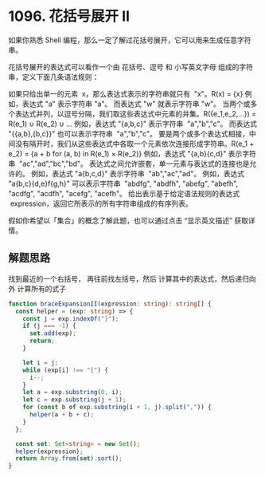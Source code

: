 # 1096. 花括号展开 II

如果你熟悉 Shell 编程，那么一定了解过花括号展开，它可以用来生成任意字符串。

花括号展开的表达式可以看作一个由 花括号、逗号 和 小写英文字母 组成的字符串，定义下面几条语法规则：

如果只给出单一的元素  x，那么表达式表示的字符串就只有  "x"。R(x) = {x}
例如，表达式 "a" 表示字符串 "a"。
而表达式 "w" 就表示字符串 "w"。
当两个或多个表达式并列，以逗号分隔，我们取这些表达式中元素的并集。R({e_1,e_2,...}) = R(e_1) ∪ R(e_2) ∪ ...
例如，表达式 "{a,b,c}" 表示字符串  "a","b","c"。
而表达式 "{{a,b},{b,c}}" 也可以表示字符串  "a","b","c"。
要是两个或多个表达式相接，中间没有隔开时，我们从这些表达式中各取一个元素依次连接形成字符串。R(e_1 + e_2) = {a + b for (a, b) in R(e_1) × R(e_2)}
例如，表达式 "{a,b}{c,d}" 表示字符串  "ac","ad","bc","bd"。
表达式之间允许嵌套，单一元素与表达式的连接也是允许的。
例如，表达式 "a{b,c,d}" 表示字符串  "ab","ac","ad"​​​​​​。
例如，表达式 "a{b,c}{d,e}f{g,h}" 可以表示字符串  "abdfg", "abdfh", "abefg", "abefh", "acdfg", "acdfh", "acefg", "acefh"。
给出表示基于给定语法规则的表达式  expression，返回它所表示的所有字符串组成的有序列表。

假如你希望以「集合」的概念了解此题，也可以通过点击 “显示英文描述” 获取详情。

## 解题思路

找到最近的一个右括号，
再往前找左括号，然后 计算其中的表达式，然后递归向外 计算所有的式子

```ts
function braceExpansionII(expression: string): string[] {
  const helper = (exp: string) => {
    const j = exp.indexOf("}");
    if (j === -1) {
      set.add(exp);
      return;
    }

    let i = j;
    while (exp[i] !== "{") {
      i--;
    }
    let a = exp.substring(0, i);
    let c = exp.substring(j + 1);
    for (const b of exp.substring(i + 1, j).split(",")) {
      helper(a + b + c);
    }
  };

  const set: Set<string> = new Set();
  helper(expression);
  return Array.from(set).sort();
}
```
